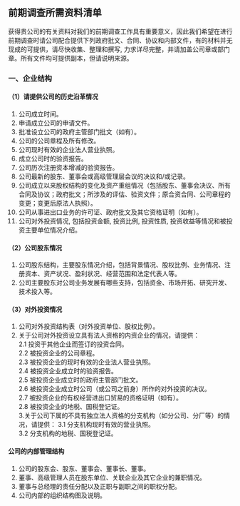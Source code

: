 ## 前期调查所需资料清单

获得贵公司的有关资料对我们的前期调查工作具有重要意义，因此我们希望在进行前期调查时请公司配合提供下列政府批文、合同、协议和内部文件，有的材料并无现成的可提供，请尽快收集、整理和撰写, 力求详尽完整，并请加盖公司章或部门章。所有文件均可提供副本，但请说明来源。

### 一、企业结构
#### （1）请提供公司的历史沿革情况
1. 公司成立时间。
2. 申请成立公司的申请文件。
3. 批准设立公司的政府主管部门批文（如有）。
4. 公司的公司章程及所有修改。
5. 公司现时有效的企业法人营业执照。
6. 成立公司时的验资报告。
7. 公司历次注册资本增减的验资报告。
8. 公司最新的股东、董事会或高级管理层会议的决议和/或记录。
9. 公司成立以来股权结构的变化及资产重组情况（包括股东、董事会决议、所有合同及协议；政府批文；所涉及的评估、验资文件；原合资合同、公司章程的变更；变更后原法人执照）。
10. 公司从事进出口业务的许可证、政府批文及其它资格证明（如有）。
11. 公司对外投资情况, 包括投资金额, 投资比例, 投资性质, 投资收益等情况和被投资主要单位情况介绍。
#### （2）公司股东情况
1. 公司股东结构，主要股东情况介绍，包括背景情况、股权比例、业务情况、注册资本、资产状况、盈利状况、经营范围和法定代表人等。
2. 公司主要股东对公司业务发展有哪些支持，包括资金、市场开拓、研究开发、技术投入等。
#### （3）对外投资情况
1. 公司对外投资结构表（对外投资单位、股权比例）。
2. 关于公司对外投资设立具有法人资格的内资企业的情况，请提供：<br>
 2.1 投资于其他企业而签订的投资合同。<br>
 2.2 被投资企业的公司章程。<br>
 2.3 被投资企业的现时有效的企业法人营业执照。<br>
 2.4 被投资企业成立时的验资报告。<br>
 2.5 被投资企业成立时的政府主管部门批文。<br>
 2.6 被投资企业成立时公司（或公司之前身）所作的对外投资的决议。<br>
 2.7 被投资企业的有权经营进出口贸易的资格证明（如有）。<br>
 2.8 被投资企业的地税、国税登记证。<br>
3.关于公司下属的不具有独立法人资格的分支机构（如分公司、分厂等）的情况，请提供：
 3.1 分支机构现时有效的营业执照。<br>
 3.2 分支机构的地税、国税登记证。<br>
#### 公司的内部管理结构
1. 公司的股东会、股东、董事会、董事长、董事。
2. 董事、高级管理人员在股东单位、关联企业及其它企业的兼职情况。
3. 董事与总经理的责任分配以及正职与副职之间的职权分配。
4. 公司内部的组织结构图及说明。
